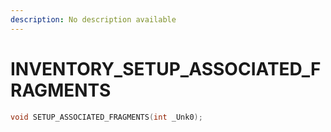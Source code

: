 ```yaml
---
description: No description available 
---
```


# INVENTORY\_SETUP_ASSOCIATED_FRAGMENTS

```cpp
void SETUP_ASSOCIATED_FRAGMENTS(int _Unk0);
```